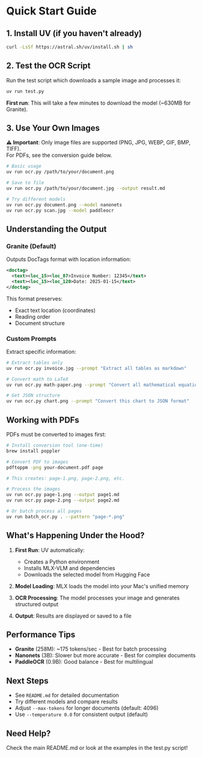 # Quick Start Guide

## 1. Install UV (if you haven't already)

```bash
curl -LsSf https://astral.sh/uv/install.sh | sh
```

## 2. Test the OCR Script

Run the test script which downloads a sample image and processes it:

```bash
uv run test.py
```

**First run**: This will take a few minutes to download the model (~630MB for Granite).

## 3. Use Your Own Images

**⚠️ Important**: Only image files are supported (PNG, JPG, WEBP, GIF, BMP, TIFF).  
For PDFs, see the conversion guide below.

```bash
# Basic usage
uv run ocr.py /path/to/your/document.png

# Save to file
uv run ocr.py /path/to/your/document.jpg --output result.md

# Try different models
uv run ocr.py document.png --model nanonets
uv run ocr.py scan.jpg --model paddleocr
```

## Understanding the Output

### Granite (Default)
Outputs DocTags format with location information:
```xml
<doctag>
  <text><loc_15><loc_87>Invoice Number: 12345</text>
  <text><loc_15><loc_120>Date: 2025-01-15</text>
</doctag>
```

This format preserves:
- Exact text location (coordinates)
- Reading order
- Document structure

### Custom Prompts

Extract specific information:

```bash
# Extract tables only
uv run ocr.py invoice.jpg --prompt "Extract all tables as markdown"

# Convert math to LaTeX
uv run ocr.py math-paper.png --prompt "Convert all mathematical equations to LaTeX"

# Get JSON structure
uv run ocr.py chart.png --prompt "Convert this chart to JSON format"
```

## Working with PDFs

PDFs must be converted to images first:

```bash
# Install conversion tool (one-time)
brew install poppler

# Convert PDF to images
pdftoppm -png your-document.pdf page

# This creates: page-1.png, page-2.png, etc.

# Process the images
uv run ocr.py page-1.png --output page1.md
uv run ocr.py page-2.png --output page2.md

# Or batch process all pages
uv run batch_ocr.py . --pattern "page-*.png"
```

## What's Happening Under the Hood?

1. **First Run**: UV automatically:
   - Creates a Python environment
   - Installs MLX-VLM and dependencies
   - Downloads the selected model from Hugging Face

2. **Model Loading**: MLX loads the model into your Mac's unified memory

3. **OCR Processing**: The model processes your image and generates structured output

4. **Output**: Results are displayed or saved to a file

## Performance Tips

- **Granite** (258M): ~175 tokens/sec - Best for batch processing
- **Nanonets** (3B): Slower but more accurate - Best for complex documents
- **PaddleOCR** (0.9B): Good balance - Best for multilingual

## Next Steps

- See `README.md` for detailed documentation
- Try different models and compare results
- Adjust `--max-tokens` for longer documents (default: 4096)
- Use `--temperature 0.0` for consistent output (default)

## Need Help?

Check the main README.md or look at the examples in the test.py script!

